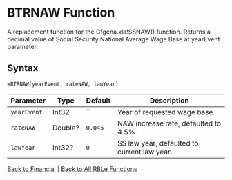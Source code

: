 # BTRNAW Function

A replacement function for the Cfgena.xla!SSNAW() function.  Returns a decimal value of Social Security National Average Wage Base at yearEvent parameter.

## Syntax

```excel
=BTRNAW(yearEvent, rateNAW, lawYear)
```

Parameter | Type | Default | Description
---|---|---|---
`yearEvent` | Int32 | `` | Year of requested wage base.
`rateNAW` | Double? | `0.045` | NAW increase rate, defaulted to 4.5%.
`lawYear` | Int32? | `0` | SS law year, defaulted to current law year.

[Back to Financial](RBLeFinancial.md) | [Back to All RBLe Functions](RBLe.md#function-documentation)